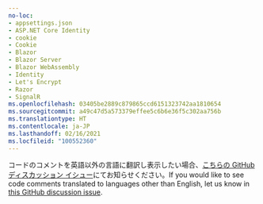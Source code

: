 ```yaml
---
no-loc:
- appsettings.json
- ASP.NET Core Identity
- cookie
- Cookie
- Blazor
- Blazor Server
- Blazor WebAssembly
- Identity
- Let's Encrypt
- Razor
- SignalR
ms.openlocfilehash: 03405be2889c879865ccd6151323742aa1810654
ms.sourcegitcommit: a49c47d5a573379effee5c6b6e36f5c302aa756b
ms.translationtype: HT
ms.contentlocale: ja-JP
ms.lasthandoff: 02/16/2021
ms.locfileid: "100552360"
---
```

<span data-ttu-id="5beac-101">コードのコメントを英語以外の言語に翻訳し表示したい場合、[こちらの GitHub ディスカッション イシュー](https://github.com/MicrosoftDocs/feedback/issues/2515)にてお知らせください。</span><span class="sxs-lookup"><span data-stu-id="5beac-101">If you would like to see code comments translated to languages other than English, let us know in [this GitHub discussion issue](https://github.com/MicrosoftDocs/feedback/issues/2515).</span></span>